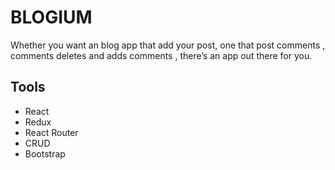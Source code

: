 # BLOGIUM
Whether you want an blog app that add  your post,  one that  post comments , comments deletes and adds comments , there’s an app out there for you.

## Tools
+ React
+ Redux
+ React Router
+ CRUD
+ Bootstrap 


